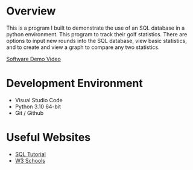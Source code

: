 # Overview

This is a program I built to demonstrate the use of an SQL database in a python environment. This program to track their golf statistics. There are options to input new rounds into the SQL database, view basic statistics, and to create and view a graph to compare any two statistics.

[Software Demo Video](http://youtube.link.goes.here)

# Development Environment

* Visual Studio Code
* Python 3.10 64-bit
* Git / Github

# Useful Websites

* [SQL Tutorial](https://www.sqltutorial.org/sql-cheat-sheet/)
* [W3 Schools](https://www.w3schools.com/sql/)
